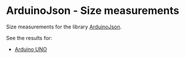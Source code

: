 ArduinoJson - Size measurements
===============================

Size measurements for the library [ArduinoJson](https://arduinojson.org/).

See the results for:

* [Arduino UNO](arduino_avr_uno.csv)